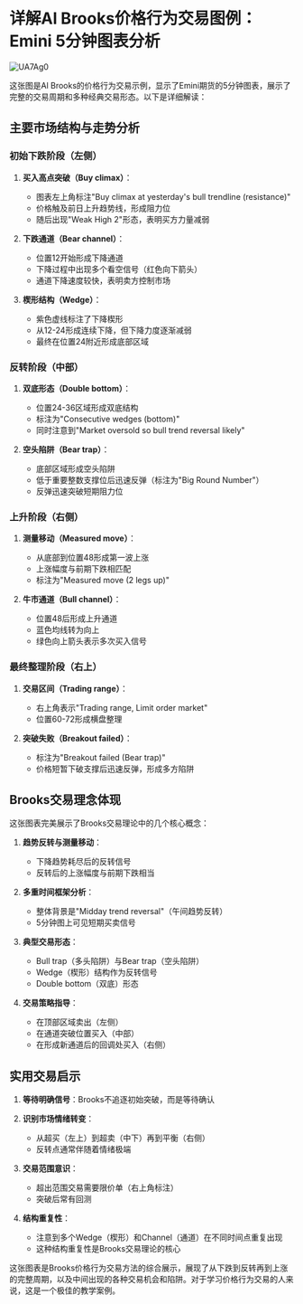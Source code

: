 # 详解Al Brooks价格行为交易图例：Emini 5分钟图表分析

![UA7Ag0](https://img.forecho.com/UA7Ag0.png)

这张图是Al Brooks的价格行为交易示例，显示了Emini期货的5分钟图表，展示了完整的交易周期和多种经典交易形态。以下是详细解读：

## 主要市场结构与走势分析

### 初始下跌阶段（左侧）
1. **买入高点突破（Buy climax）**：
   - 图表左上角标注"Buy climax at yesterday's bull trendline (resistance)"
   - 价格触及前日上升趋势线，形成阻力位
   - 随后出现"Weak High 2"形态，表明买方力量减弱

2. **下跌通道（Bear channel）**：
   - 位置12开始形成下降通道
   - 下降过程中出现多个看空信号（红色向下箭头）
   - 通道下降速度较快，表明卖方控制市场

3. **楔形结构（Wedge）**：
   - 紫色虚线标注了下降楔形
   - 从12-24形成连续下降，但下降力度逐渐减弱
   - 最终在位置24附近形成底部区域

### 反转阶段（中部）
1. **双底形态（Double bottom）**：
   - 位置24-36区域形成双底结构
   - 标注为"Consecutive wedges (bottom)"
   - 同时注意到"Market oversold so bull trend reversal likely"

2. **空头陷阱（Bear trap）**：
   - 底部区域形成空头陷阱
   - 低于重要整数支撑位后迅速反弹（标注为"Big Round Number"）
   - 反弹迅速突破短期阻力位

### 上升阶段（右侧）
1. **测量移动（Measured move）**：
   - 从底部到位置48形成第一波上涨
   - 上涨幅度与前期下跌相匹配
   - 标注为"Measured move (2 legs up)"

2. **牛市通道（Bull channel）**：
   - 位置48后形成上升通道
   - 蓝色均线转为向上
   - 绿色向上箭头表示多次买入信号

### 最终整理阶段（右上）
1. **交易区间（Trading range）**：
   - 右上角表示"Trading range, Limit order market"
   - 位置60-72形成横盘整理
   
2. **突破失败（Breakout failed）**：
   - 标注为"Breakout failed (Bear trap)"
   - 价格短暂下破支撑后迅速反弹，形成多方陷阱

## Brooks交易理念体现

这张图表完美展示了Brooks交易理论中的几个核心概念：

1. **趋势反转与测量移动**：
   - 下降趋势耗尽后的反转信号
   - 反转后的上涨幅度与前期下跌相当

2. **多重时间框架分析**：
   - 整体背景是"Midday trend reversal"（午间趋势反转）
   - 5分钟图上可见短期买卖信号

3. **典型交易形态**：
   - Bull trap（多头陷阱）与Bear trap（空头陷阱）
   - Wedge（楔形）结构作为反转信号
   - Double bottom（双底）形态

4. **交易策略指导**：
   - 在顶部区域卖出（左侧）
   - 在通道突破位置买入（中部）
   - 在形成新通道后的回调处买入（右侧）

## 实用交易启示

1. **等待明确信号**：Brooks不追逐初始突破，而是等待确认

2. **识别市场情绪转变**：
   - 从超买（左上）到超卖（中下）再到平衡（右侧）
   - 反转点通常伴随着情绪极端

3. **交易范围意识**：
   - 超出范围交易需要限价单（右上角标注）
   - 突破后常有回测

4. **结构重复性**：
   - 注意到多个Wedge（楔形）和Channel（通道）在不同时间点重复出现
   - 这种结构重复性是Brooks交易理论的核心

这张图表是Brooks价格行为交易方法的综合展示，展现了从下跌到反转再到上涨的完整周期，以及中间出现的各种交易机会和陷阱。对于学习价格行为交易的人来说，这是一个极佳的教学案例。